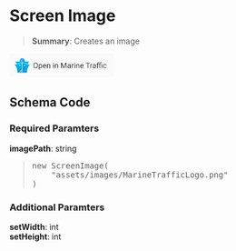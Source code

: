 # Screen Image
<blockquote>
<Strong>Summary</Strong>: Creates an image
</blockquote>

<img src="./images/component_examples/image_example.png" alt="Icon Example">

## Schema Code

### Required Paramters
<strong>imagePath</strong>: string<br>

<blockquote>
<pre>
new ScreenImage(
    "assets/images/MarineTrafficLogo.png"
)
</pre>
</blockquote>

### Additional Paramters
<strong>setWidth</strong>: int<br>
<strong>setHeight</strong>: int<br>